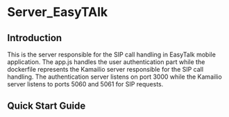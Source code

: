 # Server_EasyTAlk
## Introduction
This is the server responsible for the SIP call handling in EasyTalk mobile application. The app.js handles the user authentication part while the dockerfile represents the Kamailio server responsible for the SIP call handling. The authentication server listens on port 3000 while the Kamailio server listens to ports 5060 and 5061 for SIP requests.

## Quick Start Guide
